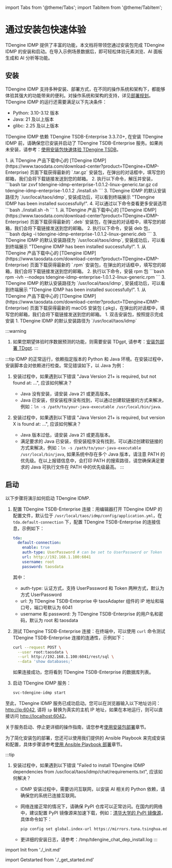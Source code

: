 
import Tabs from '@theme/Tabs';
import TabItem from '@theme/TabItem';

# 通过安装包快速体验

TDengine IDMP 提供了丰富的功能，本文档将带领您通过安装包完成 TDengine IDMP 的安装和启动。在导入示例场景数据后，即可轻松体验元素浏览、AI 面板生成和 AI 分析等功能。

## 安装

TDengine IDMP 支持多种安装、部署方式，在不同的操作系统和架构下，都能够体验其强大的功能带来的便利。对操作系统和架构的支持，详见[部署规划](../operation/planning)。
TDengine IDMP 的运行还需要满足以下先决条件：
   * Python: 3.10-3.12 版本
   * Java: 21 及以上版本
   * glibc: 2.25 及以上版本

TDengine IDMP 依赖 TDengine TSDB-Enterprise 3.3.7.0+, 在安装 TDengine IDMP 前，请确保您已安装并启动了 TDengine TSDB-Enterprise 服务。如果尚未安装，请参考：[使用安装包快速体验 TDengine TSDB](https://docs.taosdata.com/get-started/package/)。

<Tabs>

<TabItem label="tar.gz 安装" value="tar">
1. 从 TDengine 产品下载中心的 [TDengine IDMP](https://www.taosdata.com/download-center?product=TDengine+IDMP-Enterprise) 页面下载获得最新的 `.tar.gz` 安装包，在弹出的对话框中，填写您的邮箱，我们会将下载链接发送到您的邮箱。
2. 执行以下命令，解压并安装，
   ```bash
   tar zxvf tdengine-idmp-enterprise-1.0.1.2-linux-generic.tar.gz
   cd tdengine-idmp-enterprise-1.0.1.2
   ./install.sh
   ```
3. TDengine IDMP 的默认安装路径为 `/usr/local/taos/idmp`, 安装成功后，可以看到终端展示 "TDengine IDMP has been installed successfully!".
4. 可以通过以下命令查看更多安装选项
   ```bash
   ./install.sh -h
   ```
</TabItem>

<TabItem label="deb 安装" value="deb">
1. 从 TDengine 产品下载中心的 [TDengine IDMP](https://www.taosdata.com/download-center?product=TDengine+IDMP-Enterprise) 页面下载获得最新的 `.deb` 安装包，在弹出的对话框中，填写您的邮箱，我们会将下载链接发送到您的邮箱。
2. 执行以下命令，安装 deb 包，
   ```bash
   dpkg -i tdengine-idmp-enterprise-1.0.1.2-linux-generic.deb
   ```
3. TDengine IDMP 的默认安装路径为 `/usr/local/taos/idmp`, 安装成功后，可以看到终端展示 "TDengine IDMP has been installed successfully!".
</TabItem>

<TabItem label="rpm 安装" value="rpm">
1. 从 TDengine 产品下载中心的 [TDengine IDMP](https://www.taosdata.com/download-center?product=TDengine+IDMP-Enterprise) 页面下载获得最新的 `.rpm` 安装包，在弹出的对话框中，填写您的邮箱，我们会将下载链接发送到您的邮箱。
2. 执行以下命令，安装 rpm 包
   ```bash
   rpm -ivh --nodeps tdengine-idmp-enterprise-1.0.1.2-linux-generic.rpm
   ```
3. TDengine IDMP 的默认安装路径为 `/usr/local/taos/idmp`, 安装成功后，可以看到终端展示 "TDengine IDMP has been installed successfully!".
</TabItem>

<TabItem label="macOS 安装" value="macos">
1. 从 TDengine 产品下载中心的 [TDengine IDMP](https://www.taosdata.com/download-center?product=TDengine+IDMP-Enterprise) 页面下载获得最新的 macOS 安装包 (.pkg)，在弹出的对话框中，填写您的邮箱，我们会将下载链接发送到您的邮箱。
1. 双击安装包，按照提示完成安装
1. TDengine IDMP 的默认安装路径为 `/usr/local/taos/idmp`
</TabItem>

</Tabs>

:::warning
   1. 如果您期望体验时序数据预测的功能，则需要安装 TDgpt, 请参考：[安装包部署 TDgpt](https://docs.taosdata.com/advanced/TDgpt/tutorial/#%E5%AE%89%E8%A3%85%E5%8C%85%E9%83%A8%E7%BD%B2-tdgpt).
:::

:::tip
IDMP 的正常运行，依赖指定版本的 Python 和 Java 环境。在安装过程中，安装脚本会对依赖进行检查。常见错误如下，以 Java 为例：

1. 安装过程中，如果遇到以下错误 "Java Version 21+ is required, but not found at: ...", 应该如何解决？
   - Java 没有安装，请安装 Java 21 或更高版本。
   - Java 已安装，但安装程序没有找到，可以通过创建软链接的方式来解决，例如：`ln -s /path/to/your-java-executable /usr/local/bin/java`.

2. 安装过程中，如果遇到以下错误 "Java Version 21+ is required, but version X is found at: ...", 应该如何解决？ 
   - Java 版本过低，请安装 Java 21 或更高版本。
   - 满足要求的 Java 已安装，但安装程序没有找到，可以通过创建软链接的方式来解决，例如：`ln -s /path/to/your-java-executable /usr/local/bin/java`, 如果系统中存在多个 Java 版本，请注意 PATH 的优先级。在以上报错信息中，会打印 PATH 的搜索路径，请您确保满足要求的 Java 可执行文件在 PATH 中的优先级最高。
:::

## 启动
以下步骤将演示如何启动 TDengine IDMP.

1. 配置 TDengine TSDB-Enterprise 连接：用编辑器打开 TDengine IDMP 的配置文件，默认位于 `/usr/local/taos/idmp/config/application.yml`，在 `tda.default-connection` 下，配置 TDengine TSDB-Enterprise 的连接信息，示例如下：
   ```yaml
   tda:
     default-connection:
       enable: true
       auth-type: UserPassword # can be set to UserPassword or Token
       url: http://192.168.1.100:6041
       username: root
       password: taosdata
   ```
   其中：
     * auth-type: 认证方式，支持 UserPassword 和 Token 两种方式，默认为方式 UserPassword
     * url: 为 TDengine TSDB-Enterprise 中 taosAdapter 组件的 IP 地址和端口号，端口号默认为 6041
     * username 和 password: 为 TDengine TSDB-Enterprise 的用户名和密码，默认为 root 和 taosdata
1. 测试 TDengine TSDB-Enterprise 连接：在终端中，可以使用 `curl` 命令测试 TDengine TSDB-Enterprise 连接的连通性，示例如下：
   ```bash
   curl --request POST \
     --user root:taosdata \
     --url http://192.168.1.100:6041/rest/sql \
     --data 'show databases;'
   ```
   如果连接成功，您将看到 TDengine TSDB-Enterprise 的数据库列表。
   
1. 启动 TDengine IDMP 服务：
   ```bash
   svc-tdengine-idmp start
   ```

至此，TDengine IDMP 服务已成功启动。您可以在浏览器输入以下地址访问：[http://ip:6042](http://ip:6042),
请将 `ip` 替换为真实的主机 IP 地址，如果在本地运行，则可以直接访问 [http://localhost:6042](http://localhost:6042)。

关于服务启动、停止更详细的操作指南，请您参考[使用安装包部署](../operation/installation/install-guide)章节。

为了简化安装包的部署，您还可以使用我们提供的 Ansible Playbook 来完成安装和配置，具体步骤请参考[使用 Ansible Playbook 部署](../operation/installation/ansible-guide)章节。

:::tip
1. 安装过程中，如果遇到以下错误 "Failed to install TDengine IDMP dependencies from /usr/local/taos/idmp/chat/requirements.txt", 应该如何解决？

   * IDMP 安装过程中，需要访问互联网，以安装 AI 相关的 Python 依赖，请确保您的系统已连接互联网。
   * 网络连接正常的情况下，请确保 PyPI 仓库可以正常访问。在国内的网络中，建议配置 PyPI 镜像源来加速下载，例如：[清华大学的 PyPI 镜像源](https://pypi.tuna.tsinghua.edu.cn/)，具体命令如下：

     ```bash
     pip config set global.index-url https://mirrors.tuna.tsinghua.edu.cn/pypi/web/simple
     ```
   * 更详细的安装日志，请参考：/tmp/tdengine_chat_dep_install.log
:::

import Init from './_init.md'

<Init />

import Getstarted from './_get_started.md'

<Getstarted />